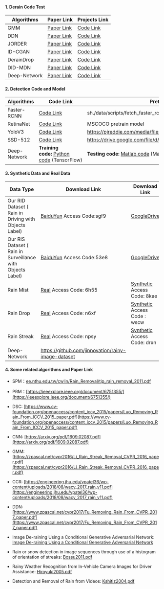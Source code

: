 #### 1. Derain Code Test 


| Algorithms | Paper Link | Projects Link |  
| ------------------- | ------------------------------------------------------- | ------------------- |
|   GMM    | [Paper Link](http://openaccess.thecvf.com/content_cvpr_2016/papers/Li_Rain_Streak_Removal_CVPR_2016_paper.pdf)         | [Code Link](https://drive.google.com/file/d/0B5QI9xdWo2K6a2xvWGZGeUVoRlhUQmg1SGtqdjhYdXV1UC1j)   |  
|   DDN    | [Paper Link](http://openaccess.thecvf.com/content_cvpr_2017/papers/Fu_Removing_Rain_From_CVPR_2017_paper.pdf)   |[Code Link](https://github.com/XMU-smartdsp/Removing_Rain)                 |  
|   JORDER | [Paper Link](http://openaccess.thecvf.com/content_cvpr_2017/papers/Yang_Deep_Joint_Rain_CVPR_2017_paper.pdf)    | [Code Link](http://www.icst.pku.edu.cn/struct/Projects/joint_rain_removal.html)             |   
|  ID-CGAN | [Paper Link](https://arxiv.org/abs/1701.05957)    |  [Code Link](https://github.com/TrinhQuocNguyen/Edited_Original_IDCGAN)  | 
| DerainDrop | [Paper Link](https://arxiv.org/abs/1711.10098)       | [Code Link](https://github.com/rui1996/DeRaindrop)     |   
| DID-MDN    | [Paper Link](https://arxiv.org/abs/1802.07412)    | [Code Link](https://github.com/hezhangsprinter/DID-MDN)    | 
| Deep-Network           | [Paper Link](                https://arxiv.org/abs/1609.02087 )   | [Code Link](https://github.com/jinnovation/rainy-image-dataset)|



#### 2. Detection Code and Model


| Algorithms | Code Link | Pretrain Model Link |  
| ------------------- | ------------------------------------------------------- | ------------------- |
|   Faster-RCNN       | [Code Link](https://github.com/rbgirshick/py-faster-rcnn)     |  sh./data/scripts/fetch_faster_rcnn_models.sh   |  
|   RetinaNet         | [Code Link](https://github.com/fizyr/keras-retinanet)   |  MSCOCO pretrain model    |  
|   YoloV3            | [Code Link](https://github.com/pjreddie/darknet)    | https://pjreddie.com/media/files/yolov3.weights   |   
|   SSD-512           | [Code Link](https://github.com/FreeApe/VGG-or-MobileNet-SSD)    | https://drive.google.com/file/d/0BzKzrI_SkD1_NVVNdWdYNEh1WTA/view  | 
|Deep-Network|**Training code:** [Python code](https://xueyangfu.github.io/paper/2017/tip/TIP17_training_code.zip) (TensorFlow)|**Testing code:** [Matlab code](https://xueyangfu.github.io/paper/2017/tip/TIP17_testing_code.zip) (MatConvNet)|

#### 3. Synthetic Data and Real Data 

| Data Type | Download Link |  Download Link |  
| ------------------- | ------------------------------------------------------- | ------------------- |
| Our RID Dataset ( Rain in Driving with Objects Label) | [BaiduYun](https://pan.baidu.com/s/1wdrmTHf5ewNXHZABQ--ftQ) Access Code:sgf9| [GoogleDrive](https://drive.google.com/drive/folders/1DPf5mPoMnypt5mPDbdS8jNANoRuVIWf2?usp=sharing)|  
| Our RIS Dataset ( Rain in Surveillance with Objects Label) | [BaiduYun](https://pan.baidu.com/s/1X2nHc42NLQiOa3AEpslG5w)  Access Code:53e8  | [GoogleDrive](https://drive.google.com/drive/folders/1fwudnpjfCcGRBYp84nmnXZbhaPe3IfCP) |
| Rain Mist        | [Real](https://pan.baidu.com/s/1lB5jQgGr-5aGuxT5Z8_YmA) Access Code: 6h55  | [Synthetic](https://pan.baidu.com/s/1JYtoefuCHovSE2emXP6LwA) Access Code: 8kae     |  
| Rain Drop        | [Real](https://pan.baidu.com/s/1TlDY2XV2U3Et2egRO96t_g) Access Code: n6xf  | [Synthetic](https://pan.baidu.com/s/1qFrtVvPLqc1FnsmHlXYgiA) Access Code : wscw     |   
| Rain Streak      | [Real](https://pan.baidu.com/s/1XctM1xT9KKq3JU_OXPJiLg) Access Code: npsy  | [Synthetic](https://pan.baidu.com/s/11t4XIx6f3CEvmOw2XO9fqQ) Access Code: drxn     | 
| Deep-Network           | https://github.com/jinnovation/rainy-image-dataset |


#### 4. Some related algorithms and Paper Link
- SPM：[ee.nthu.edu.tw/cwlin/Rain_Removal/tip_rain_removal_2011.pdf](http://ee.nthu.edu.tw/cwlin/Rain_Removal/tip_rain_removal_2011.pdf)
- PRM：[https://ieeexplore.ieee.org/document/6751355/](https://ieeexplore.ieee.org/document/6751355/)
- DSC: [https://www.cv-foundation.org/openaccess/content_iccv_2015/papers/Luo_Removing_Rain_From_ICCV_2015_paper.pdf](https://www.cv-foundation.org/openaccess/content_iccv_2015/papers/Luo_Removing_Rain_From_ICCV_2015_paper.pdf)
- CNN: [https://arxiv.org/pdf/1609.02087.pdf](https://arxiv.org/pdf/1609.02087.pdf)
- GMM: [https://zpascal.net/cvpr2016/Li_Rain_Streak_Removal_CVPR_2016_paper.pdf](https://zpascal.net/cvpr2016/Li_Rain_Streak_Removal_CVPR_2016_paper.pdf)
- CCR: [https://engineering.jhu.edu/vpatel36/wp-content/uploads/2018/08/wacv_2017_rain_v11.pdf](https://engineering.jhu.edu/vpatel36/wp-content/uploads/2018/08/wacv_2017_rain_v11.pdf)
- DDN: [https://www.zpascal.net/cvpr2017/Fu_Removing_Rain_From_CVPR_2017_paper.pdf](https://www.zpascal.net/cvpr2017/Fu_Removing_Rain_From_CVPR_2017_paper.pdf)

- Image De-raining Using a Conditional Generative Adversarial Network:    [Image De-raining Using a Conditional Generative Adversarial Network](https://arxiv.org/abs/1701.05957)





- Rain or snow detection in image sequences through use of a histogram of orientation of streaks:    [Bossu2011.pdf](https://s3-us-west-2.amazonaws.com/secure.notion-static.com/66e4df28-da30-45d8-a1c0-5e34be864cdd/Bossu2011.pdf)

   
- Rainy Weather Recognition from In-Vehicle Camera Images for Driver Assistance:    [Hiroyuki2005.pdf](https://s3-us-west-2.amazonaws.com/secure.notion-static.com/d21789e8-7d1e-44a5-8850-e94ccce25ebe/Hiroyuki2005.pdf)

- Detection and Removal of Rain from Videos:    [Kshitiz2004.pdf](https://s3-us-west-2.amazonaws.com/secure.notion-static.com/417ca14a-70cc-442e-a6f9-176d1becbb27/Kshitiz2004.pdf)



